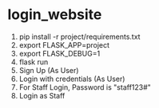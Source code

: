 # login_website

1. pip install -r project/requirements.txt 
2. export FLASK_APP=project
3. export FLASK_DEBUG=1
4. flask run
5. Sign Up (As User)
6. Login with credentials (As User)
7. For Staff Login, Password is "staff123#"
8. Login as Staff 

